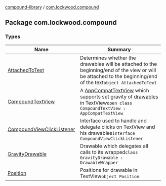 [compound-library](../index.md) / [com.lockwood.compound](./index.md)

## Package com.lockwood.compound

### Types

| Name | Summary |
|---|---|
| [AttachedToText](-attached-to-text/index.md) | Determines whether the drawables will be attached to the beginning/end of the view or will be attached to the beginning/end of the text`object AttachedToText` |
| [CompoundTextView](-compound-text-view/index.md) | A [AppCompatTextView](#) which supports set gravity of [drawables](-compound-text-view/drawables.md) in TextView`open class CompoundTextView : AppCompatTextView` |
| [CompoundViewClickListener](-compound-view-click-listener/index.md) | Interface used to handle and delegate clicks on TextView and his drawables`interface CompoundViewClickListener` |
| [GravityDrawable](-gravity-drawable/index.md) | Drawable which delegates all calls to its wrapped`class GravityDrawable : DrawableWrapper` |
| [Position](-position/index.md) | Positions for drawable in TextView`object Position` |
